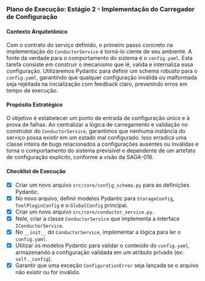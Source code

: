 ### Plano de Execução: Estágio 2 - Implementação do Carregador de Configuração

#### Contexto Arquitetônico

Com o contrato do serviço definido, o primeiro passo concreto na implementação do `ConductorService` é torná-lo ciente de seu ambiente. A fonte da verdade para o comportamento do sistema é o `config.yaml`. Esta tarefa consiste em construir o mecanismo que lê, valida e internaliza essa configuração. Utilizaremos Pydantic para definir um schema robusto para o `config.yaml`, garantindo que qualquer configuração inválida ou malformada seja rejeitada na inicialização com feedback claro, prevenindo erros em tempo de execução.

#### Propósito Estratégico

O objetivo é estabelecer um ponto de entrada de configuração único e à prova de falhas. Ao centralizar a lógica de carregamento e validação no construtor do `ConductorService`, garantimos que nenhuma instância do serviço possa existir em um estado mal configurado. Isso erradica uma classe inteira de bugs relacionados a configurações ausentes ou inválidas e torna o comportamento do sistema previsível e dependente de um artefato de configuração explícito, conforme a visão da SAGA-016.

#### Checklist de Execução

- [x] Criar um novo arquivo `src/core/config_schema.py` para as definições Pydantic.
- [x] No novo arquivo, definir modelos Pydantic para `StorageConfig`, `ToolPluginConfig` e o `GlobalConfig` principal.
- [x] Criar um novo arquivo `src/core/conductor_service.py`.
- [x] Nele, criar a classe `ConductorService` que implementa a interface `IConductorService`.
- [x] No `__init__` do `ConductorService`, implementar a lógica para ler o `config.yaml`.
- [x] Utilizar os modelos Pydantic para validar o conteúdo do `config.yaml`, armazenando a configuração validada em um atributo privado (ex: `self._config`).
- [x] Garantir que uma exceção `ConfigurationError` seja lançada se o arquivo não existir ou for inválido.
